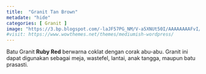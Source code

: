 ```yaml
---
title:  "Granit Tan Brown"
metadate: "hide"
categories: [ Granit ]
image: "https://3.bp.blogspot.com/-laJF57PG_NM/V-a5XNUt50I/AAAAAAAAFvI/E5p6MH5dUsYV73wZFn0Yym-xlKnHDBniwCLcB/s1600/IMG-20160924-WA0045.jpg"
#visit: https://www.wowthemes.net/themes/mediumish-wordpress/
---
```


Batu Granit **Ruby Red** berwarna coklat dengan corak abu-abu. Granit ini dapat digunakan sebagai meja, wastefel, lantai, anak tangga, maupun batu prasasti.
